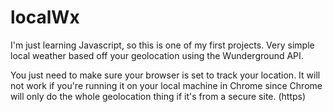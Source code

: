 # localWx

I'm just learning Javascript, so this is one of my first projects.  Very simple local weather based off your geolocation using the Wunderground API.

You just need to make sure your browser is set to track your location.  It will not work if you're running it on your local machine in Chrome since Chrome will only do the whole geolocation thing if it's from a secure site. (https)
